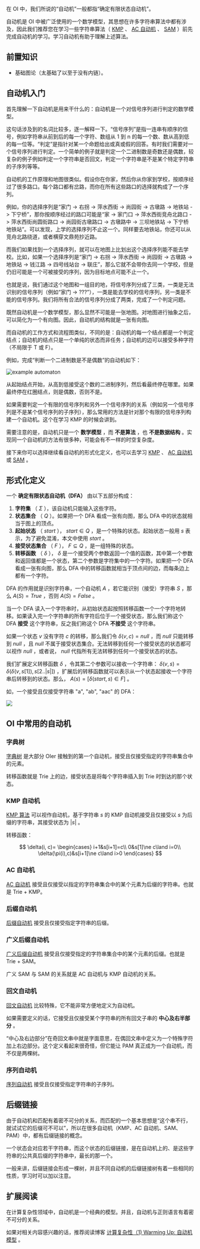 在 OI 中，我们所说的“自动机”一般都指“确定有限状态自动机”。

自动机是 OI 中被广泛使用的一个数学模型，其思想在许多字符串算法中都有涉及，因此我们推荐您在学习一些字符串算法（ [KMP](./kmp.md) 、 [AC 自动机](./ac-automaton.md) 、 [SAM](./sam.md) ）前先完成自动机的学习。学习自动机有助于理解上述算法。

## 前置知识

-   基础图论（太基础了以至于没有内链）。

## 自动机入门

首先理解一下自动机是用来干什么的：自动机是一个对信号序列进行判定的数学模型。

这句话涉及到的名词比较多，逐一解释一下。“信号序列”是指一连串有顺序的信号，例如字符串从前到后的每一个字符、数组从 1 到 n 的每一个数、数从高到低的每一位等。“判定”是指针对某一个命题给出或真或假的回答。有时我们需要对一个信号序列进行判定。一个简单的例子就是判定一个二进制数是奇数还是偶数，较复杂的例子例如判定一个字符串是否回文，判定一个字符串是不是某个特定字符串的子序列等等。

自动机的工作原理和地图很类似。假设你在你家，然后你从你家到学校，按顺序经过了很多路口。每个路口都有岔路，而你在所有这些路口的选择就构成了一个序列。

例如，你的选择序列是“家门 -> 右拐 -> 萍水西街 -> 尚园街 -> 古墩路 -> 地铁站 -> 下宁桥”，那你按顺序经过的路口可能是“家 -> 家门口 -> 萍水西街竞舟北路口 -> 萍水西街尚圆街路口 -> 尚园街古墩路口 -> 古墩路中 -> 三坝地铁站 -> 下宁桥地铁站”。可以发现，上学的选择序列不止这一个。同样要去地铁站，你还可以从竞舟北路绕道，或者横穿文鼎苑抄近路。

而我们如果找到一个选择序列，就可以在地图上比划出这个选择序列能不能去学校。比如，如果一个选择序列是“家门 -> 右拐 -> 萍水西街 -> 尚园街 -> 古墩路 -> 地铁站 -> 钱江路 -> 四号线站台 -> 联庄”，那么它就不会带你去同一个学校，但是仍旧可能是一个可被接受的序列，因为目标地点可能不止一个。

也就是说，我们通过这个地图和一组目的地，将信号序列分成了三类，一类是无法识别的信号序列（例如“家门 -> ???”），一类是能去学校的信号序列，另一类是不能的信号序列。我们将所有合法的信号序列分成了两类，完成了一个判定问题。

既然自动机是一个数学模型，那么显然不可能是一张地图。对地图进行抽象之后，可以简化为一个有向图。因此，自动机的结构就是一张有向图。

而自动机的工作方式和流程图类似，不同的是：自动机的每一个结点都是一个判定结点；自动机的结点只是一个单纯的状态而非任务；自动机的边可以接受多种字符（不局限于 T 或 F）。

例如，完成“判断一个二进制数是不是偶数”的自动机如下：

![example automaton](./images/automaton2.png)

从起始结点开始，从高到低接受这个数的二进制序列，然后看最终停在哪里。如果最终停在红圈结点，则是偶数，否则不是。

如果需要判定一个有限的信号序列和另外一个信号序列的关系（例如另一个信号序列是不是某个信号序列的子序列），那么常用的方法是针对那个有限的信号序列构建一个自动机。这个在学习 KMP 的时候会讲到。

需要注意的是，自动机只是一个 **数学模型** ，而 **不是算法** ，也 **不是数据结构** 。实现同一个自动机的方法有很多种，可能会有不一样的时空复杂度。

接下来你可以选择继续看自动机的形式化定义，也可以去学习 [KMP](./kmp.md) 、 [AC 自动机](./ac-automaton.md) 或 [SAM](./sam.md) 。

## 形式化定义

一个 **确定有限状态自动机（DFA）** 由以下五部分构成：

1.   **字符集** （ $\Sigma$ ），该自动机只能输入这些字符。
2.   **状态集合** （ $Q$ ）。如果把一个 DFA 看成一张有向图，那么 DFA 中的状态就相当于图上的顶点。
3.   **起始状态** （ $start$ ）， $start\in Q$ ，是一个特殊的状态。起始状态一般用 $s$ 表示，为了避免混淆，本文中使用 $start$ 。
4.   **接受状态集合** （ $F$ ）， $F\subseteq Q$ ，是一组特殊的状态。
5.   **转移函数** （ $\delta$ ）， $\delta$ 是一个接受两个参数返回一个值的函数，其中第一个参数和返回值都是一个状态，第二个参数是字符集中的一个字符。如果把一个 DFA 看成一张有向图，那么 DFA 中的转移函数就相当于顶点间的边，而每条边上都有一个字符。

DFA 的作用就是识别字符串，一个自动机 $A$ ，若它能识别（接受）字符串 $S$ ，那么 $A(S)=True$ ，否则 $A(S)=False$ 。

当一个 DFA 读入一个字符串时，从初始状态起按照转移函数一个一个字符地转移。如果读入完一个字符串的所有字符后位于一个接受状态，那么我们称这个 DFA **接受** 这个字符串，反之我们称这个 DFA **不接受** 这个字符串。

如果一个状态 $v$ 没有字符 $c$ 的转移，那么我们令 $\delta(v,c)=null$ ，而 $null$ 只能转移到 $null$ ，且 $null$ 不属于接受状态集合。无法转移到任何一个接受状态的状态都可以视作 $null$ ，或者说， $null$ 代指所有无法转移到任何一个接受状态的状态。

我们扩展定义转移函数 $\delta$ ，令其第二个参数可以接收一个字符串： $\delta(v,s)=\delta(\delta(v,s[1]),s[2..|s|])$ ，扩展后的转移函数就可以表示从一个状态起接收一个字符串后转移到的状态。那么， $A(s)=[\delta(start,s)\in F]$ 。

如，一个接受且仅接受字符串 "a", "ab", "aac" 的 DFA：

![](./images/automaton1.png)

## OI 中常用的自动机

### 字典树

 [字典树](./trie.md) 是大部分 OIer 接触到的第一个自动机，接受且仅接受指定的字符串集合中的元素。

转移函数就是 Trie 上的边，接受状态是将每个字符串插入到 Trie 时到达的那个状态。

### KMP 自动机

 [KMP 算法](./kmp.md) 可以视作自动机，基于字符串 $s$ 的 KMP 自动机接受且仅接受以 $s$ 为后缀的字符串，其接受状态为 $|s|$ 。

转移函数：

$$
\delta(i, c)=
\begin{cases}
i+1&s[i+1]=c\\
0&s[1]\ne c\land i=0\\
\delta(\pi(i),c)&s[i+1]\ne c\land i>0
\end{cases}
$$

### AC 自动机

 [AC 自动机](./ac-automaton.md) 接受且仅接受以指定的字符串集合中的某个元素为后缀的字符串。也就是 Trie + KMP。

### 后缀自动机

 [后缀自动机](./sam.md) 接受且仅接受指定字符串的后缀。

### 广义后缀自动机

 [广义后缀自动机](./general-sam.md) 接受且仅接受指定的字符串集合中的某个元素的后缀。也就是 Trie + SAM。

广义 SAM 与 SAM 的关系就是 AC 自动机与 KMP 自动机的关系。

### 回文自动机

 [回文自动机](./pam.md) 比较特殊，它不能非常方便地定义为自动机。

如果需要定义的话，它接受且仅接受某个字符串的所有回文子串的 **中心及右半部分** 。

“中心及右边部分”在奇回文串中就是字面意思，在偶回文串中定义为一个特殊字符加上右边部分。这个定义看起来很奇怪，但它能让 PAM 真正成为一个自动机，而不仅是两棵树。

### 序列自动机

 [序列自动机](./seq-automaton.md) 接受且仅接受指定字符串的子序列。

## 后缀链接

由于自动机和匹配有着密不可分的关系，而匹配的一个基本思想是“这个串不行，就试试它的后缀可不可以”，所以在很多自动机（KMP、AC 自动机、SAM、PAM）中，都有后缀链接的概念。

一个状态会对应若干字符串，而这个状态的后缀链接，是在自动机上的、是这些字符串的公共真后缀的字符串中，最长的那一个。

一般来讲，后缀链接会形成一棵树，并且不同自动机的后缀链接树有着一些相同的性质，学习时可以加以注意。

## 扩展阅读

在计算复杂性领域中，自动机是一个经典的模型。并且，自动机与正则语言有着密不可分的关系。

如果对相关内容感兴趣的话，推荐阅读博客 [计算复杂性（1) Warming Up: 自动机模型](https://lingeros-tot.github.io/2019/03/05/Warming-Up-自动机模型/) 。

